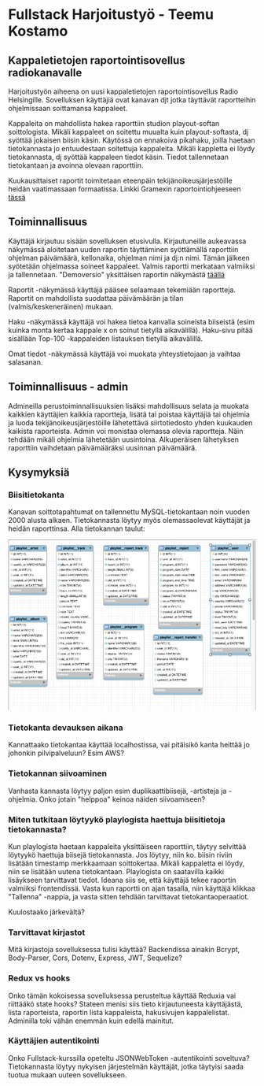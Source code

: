 # Fullstack Harjoitustyö - Teemu Kostamo

## Kappaletietojen raportointisovellus radiokanavalle

Harjoitustyön aiheena on uusi kappaletietojen raportointisovellus Radio Helsingille. Sovelluksen käyttäjiä ovat kanavan djt jotka täyttävät raportteihin ohjelmissaan soittamansa kappaleet.

Kappaleita on mahdollista hakea raporttiin studion playout-softan soittologista. Mikäli kappaleet on soitettu muualta kuin playout-softasta, dj syöttää jokaisen biisin käsin. Käytössä on ennakoiva pikahaku, joilla haetaan tietokannasta jo entuudestaan soitettuja kappaleita. Mikäli kappletta ei löydy tietokannasta, dj syöttää kappaleen tiedot käsin. Tiedot tallennetaan tietokantaan ja avoinna olevaan raporttiin.

Kuukausittaiset raportit toimitetaan eteenpäin tekijänoikeusjärjestöille heidän vaatimassaan formaatissa. Linkki Gramexin raportointiohjeeseen [tässä](https://www.gramex.fi//wp-content/uploads/2018/11/raportointiohje_kaupalliset_radiot_1_7_20091.pdf)

## Toiminnallisuus

Käyttäjä kirjautuu sisään sovelluksen etusivulla. Kirjautuneille aukeavassa näkymässä aloitetaan uuden raportin täyttäminen syöttämällä raporttiin ohjelman päivämäärä, kellonaika, ohjelman nimi ja dj:n nimi. Tämän jälkeen syötetään ohjelmassa soineet kappaleet. Valmis raportti merkataan valmiiksi ja tallennetaan. "Demoversio" yksittäisen raportin näkymästä [täällä](https://student.labranet.jamk.fi/~M6242/harjoitukset/harjoitustyo/index.html)

Raportit -näkymässä käyttäjä pääsee selaamaan tekemiään raportteja. Raportit on mahdollista suodattaa päivämäärän ja tilan (valmis/keskeneräinen) mukaan.

Haku -näkymässä käyttäjä voi hakea tietoa kanvalla soineista biiseistä (esim kuinka monta kertaa kappale x on soinut tietyllä aikavälillä). Haku-sivu pitää sisällään Top-100 -kappaleiden listauksen tietyllä aikavälillä.

Omat tiedot -näkymässä käyttäjä voi muokata yhteystietojaan ja vaihtaa salasanan.

## Toiminnallisuus - admin

Admineilla perustoiminnallisuuksien lisäksi mahdollisuus selata ja muokata kaikkien käyttäjien kaikkia raportteja, lisätä tai poistaa käyttäjiä tai ohjelmia ja luoda tekijänoikeusjärjestöille lähetettävä siirtotiedosto yhden kuukauden kaikista raporteista. Admin voi monistaa olemassa olevia raportteja. Näin tehdään mikäli ohjelmia lähetetään uusintoina. Alkuperäisen lähetyksen raporttiin vaihdetaan päivämääräksi uusinnan päivämäärä.

## Kysymyksiä

### Biisitietokanta

Kanavan soittotapahtumat on tallennettu MySQL-tietokantaan noin vuoden 2000 alusta alkaen. Tietokannasta löytyy myös olemassaolevat käyttäjät ja heidän raporttinsa. Alla tietokannan taulut:

![Tietokannan taulut](readme_img/db_tables.png)

### Tietokanta devauksen aikana

Kannattaako tietokantaa käyttää localhostissa, vai pitäisikö kanta heittää jo johonkin pilvipalveluun? Esim AWS?

### Tietokannan siivoaminen

Vanhasta kannasta löytyy paljon esim duplikaattibiisejä, -artisteja ja -ohjelmia. Onko jotain "helppoa" keinoa näiden siivoamiseen?

### Miten tutkitaan löytyykö playlogista haettuja biisitietoja tietokannasta?

Kun playlogista haetaan kappaleita yksittäiseen raporttiin, täytyy selvittää löytyykö haettuja biisejä tietokannasta. Jos löytyy, niin ko. biisin riviin lisätään timestamp merkkaamaan soittokertaa. Mikäli kappaletta ei löydy, niin se lisätään uutena tietokantaan. Playlogista on saatavilla kaikki lisäykseen tarvittavat tiedot. Ideana siis se, että käyttäjä tekee raportin valmiiksi frontendissä. Vasta kun raportti on ajan tasalla, niin käyttäjä klikkaa "Tallenna" -nappia, ja vasta sitten tehdään tarvittavat tietokantaoperaatiot.

Kuulostaako järkevältä?

### Tarvittavat kirjastot

Mitä kirjastoja sovelluksessa tulisi käyttää? Backendissa ainakin Bcrypt, Body-Parser, Cors, Dotenv, Express, JWT, Sequelize?

### Redux vs hooks

Onko tämän kokoisessa sovelluksessa perusteltua käyttää Reduxia vai riittääkö state hooks? Stateen menisi siis tieto kirjautuneesta käyttäjästä, lista raporteista, raportin lista kappaleista, hakusivujen kappalelistat. Adminilla toki vähän enemmän kuin edellä mainitut.

### Käyttäjien autentikointi

Onko Fullstack-kurssilla opeteltu JSONWebToken -autentikointi soveltuva? Tietokannasta löytyy nykyisen järjestelmän käyttäjät, jotka täytyisi saada tuotua mukaan uuteen sovellukseen.
